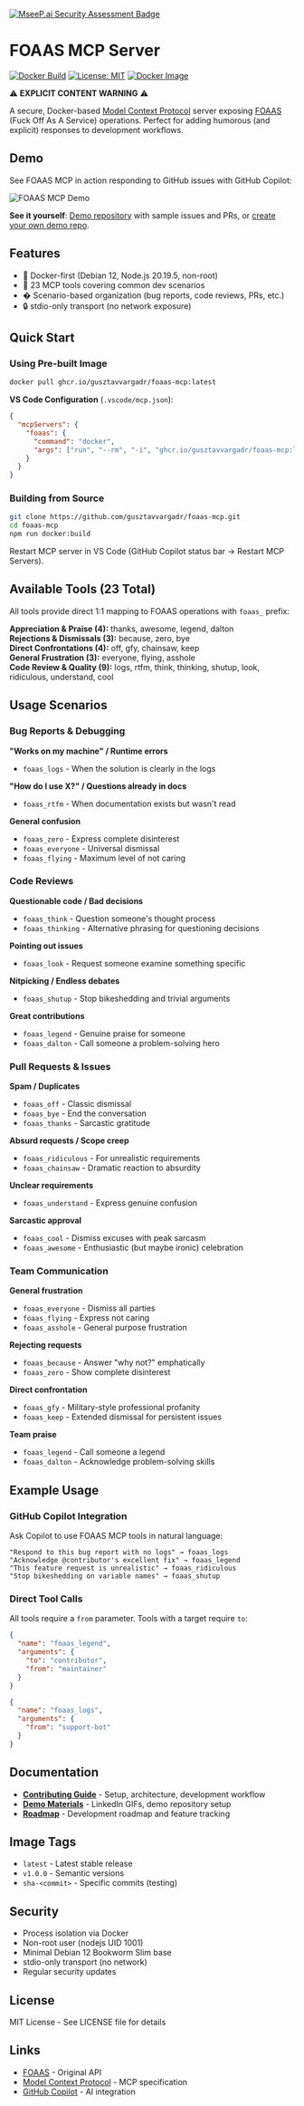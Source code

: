 [![MseeP.ai Security Assessment Badge](https://mseep.net/pr/gusztavvargadr-foaas-mcp-badge.png)](https://mseep.ai/app/gusztavvargadr-foaas-mcp)

# FOAAS MCP Server

[![Docker Build](https://github.com/gusztavvargadr/foaas-mcp/actions/workflows/docker-publish.yml/badge.svg)](https://github.com/gusztavvargadr/foaas-mcp/actions/workflows/docker-publish.yml)
[![License: MIT](https://img.shields.io/badge/License-MIT-yellow.svg)](https://opensource.org/licenses/MIT)
[![Docker Image](https://img.shields.io/badge/docker-ghcr.io-blue)](https://github.com/gusztavvargadr/foaas-mcp/pkgs/container/foaas-mcp)

⚠️ **EXPLICIT CONTENT WARNING** ⚠️

A secure, Docker-based [Model Context Protocol](https://modelcontextprotocol.io) server exposing [FOAAS](https://foaas.io/) (Fuck Off As A Service) operations. Perfect for adding humorous (and explicit) responses to development workflows.

## Demo

See FOAAS MCP in action responding to GitHub issues with GitHub Copilot:

![FOAAS MCP Demo](./docs/demo/gif/foaas-mcp-demo.gif)

**See it yourself**: [Demo repository](https://github.com/gusztavvargadr/foaas-mcp-demo) with sample issues and PRs, or [create your own demo repo](docs/demo/).

## Features

- 🐳 Docker-first (Debian 12, Node.js 20.19.5, non-root)
- 🔧 23 MCP tools covering common dev scenarios
- � Scenario-based organization (bug reports, code reviews, PRs, etc.)
- 🔒 stdio-only transport (no network exposure)

## Quick Start

### Using Pre-built Image

```bash
docker pull ghcr.io/gusztavvargadr/foaas-mcp:latest
```

**VS Code Configuration** (`.vscode/mcp.json`):
```json
{
  "mcpServers": {
    "foaas": {
      "command": "docker",
      "args": ["run", "--rm", "-i", "ghcr.io/gusztavvargadr/foaas-mcp:latest"]
    }
  }
}
```

### Building from Source

```bash
git clone https://github.com/gusztavvargadr/foaas-mcp.git
cd foaas-mcp
npm run docker:build
```

Restart MCP server in VS Code (GitHub Copilot status bar → Restart MCP Servers).

## Available Tools (23 Total)

All tools provide direct 1:1 mapping to FOAAS operations with `foaas_` prefix:

**Appreciation & Praise (4):** thanks, awesome, legend, dalton  
**Rejections & Dismissals (3):** because, zero, bye  
**Direct Confrontations (4):** off, gfy, chainsaw, keep  
**General Frustration (3):** everyone, flying, asshole  
**Code Review & Quality (9):** logs, rtfm, think, thinking, shutup, look, ridiculous, understand, cool

## Usage Scenarios

### Bug Reports & Debugging

**"Works on my machine" / Runtime errors**
- `foaas_logs` - When the solution is clearly in the logs

**"How do I use X?" / Questions already in docs**
- `foaas_rtfm` - When documentation exists but wasn't read

**General confusion**
- `foaas_zero` - Express complete disinterest
- `foaas_everyone` - Universal dismissal
- `foaas_flying` - Maximum level of not caring

### Code Reviews

**Questionable code / Bad decisions**
- `foaas_think` - Question someone's thought process
- `foaas_thinking` - Alternative phrasing for questioning decisions

**Pointing out issues**
- `foaas_look` - Request someone examine something specific

**Nitpicking / Endless debates**
- `foaas_shutup` - Stop bikeshedding and trivial arguments

**Great contributions**
- `foaas_legend` - Genuine praise for someone
- `foaas_dalton` - Call someone a problem-solving hero

### Pull Requests & Issues

**Spam / Duplicates**
- `foaas_off` - Classic dismissal
- `foaas_bye` - End the conversation
- `foaas_thanks` - Sarcastic gratitude

**Absurd requests / Scope creep**
- `foaas_ridiculous` - For unrealistic requirements
- `foaas_chainsaw` - Dramatic reaction to absurdity

**Unclear requirements**
- `foaas_understand` - Express genuine confusion

**Sarcastic approval**
- `foaas_cool` - Dismiss excuses with peak sarcasm
- `foaas_awesome` - Enthusiastic (but maybe ironic) celebration

### Team Communication

**General frustration**
- `foaas_everyone` - Dismiss all parties
- `foaas_flying` - Express not caring
- `foaas_asshole` - General purpose frustration

**Rejecting requests**
- `foaas_because` - Answer "why not?" emphatically
- `foaas_zero` - Show complete disinterest

**Direct confrontation**
- `foaas_gfy` - Military-style professional profanity
- `foaas_keep` - Extended dismissal for persistent issues

**Team praise**
- `foaas_legend` - Call someone a legend
- `foaas_dalton` - Acknowledge problem-solving skills

## Example Usage

### GitHub Copilot Integration

Ask Copilot to use FOAAS MCP tools in natural language:

```
"Respond to this bug report with no logs" → foaas_logs
"Acknowledge @contributor's excellent fix" → foaas_legend
"This feature request is unrealistic" → foaas_ridiculous
"Stop bikeshedding on variable names" → foaas_shutup
```

### Direct Tool Calls

All tools require a `from` parameter. Tools with a target require `to`:

```json
{
  "name": "foaas_legend",
  "arguments": {
    "to": "contributor",
    "from": "maintainer"
  }
}
```

```json
{
  "name": "foaas_logs",
  "arguments": {
    "from": "support-bot"
  }
}
```

## Documentation

- **[Contributing Guide](CONTRIBUTING.md)** - Setup, architecture, development workflow
- **[Demo Materials](docs/demo/)** - LinkedIn GIFs, demo repository setup
- **[Roadmap](docs/roadmap/)** - Development roadmap and feature tracking

## Image Tags

- `latest` - Latest stable release
- `v1.0.0` - Semantic versions
- `sha-<commit>` - Specific commits (testing)

## Security

- Process isolation via Docker
- Non-root user (nodejs UID 1001)
- Minimal Debian 12 Bookworm Slim base
- stdio-only transport (no network)
- Regular security updates

## License

MIT License - See LICENSE file for details

## Links

- [FOAAS](https://foaas.io/) - Original API
- [Model Context Protocol](https://modelcontextprotocol.io) - MCP specification
- [GitHub Copilot](https://github.com/features/copilot) - AI integration
